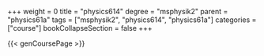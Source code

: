 +++
weight = 0
title = "physics614"
degree = "msphysik2"
parent = "physics61a"
tags = ["msphysik2", "physics614", "physics61a"]
categories = ["course"]
bookCollapseSection = false
+++

{{< genCoursePage >}}
